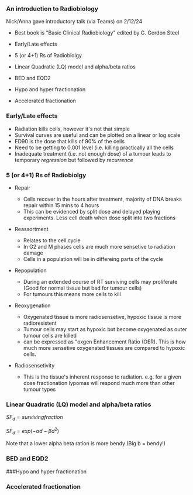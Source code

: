 ### An introduction to Radiobiology

Nick/Anna gave introductory talk (via Teams) on 2/12/24

- Best book is "Basic Clinical Radiobiology" edited by G. Gordon Steel

- Early/Late effects
- 5 (or 4+1) Rs of Radiobiolgy
- Linear Quadratic (LQ) model and alpha/beta ratios
- BED and EQD2
- Hypo  and hyper fractionation
- Accelerated fractionation

### Early/Late effects
- Radiation kills cells, however it's not that simple
- Survival curves are useful and can be plotted on a linear or log scale
- ED90 is the dose that kills of 90% of the cells
- Need to be getting to 0.001 level (i.e. killing practically all the cells
- Inadequate treatment (i.e. not enough dose) of a tumour leads to temporary _regression_ but followed by _recurrence_

### 5 (or 4+1) Rs of Radiobiolgy

- Repair
  - Cells recover in the hours after treatment, majority of DNA breaks repair within 15 mins to 4 hours
  - This can be evidenced by split dose and delayed playing experiments. Less cell death when dose split into two fractions
- Reassortment
  - Relates to the cell cycle
  - In G2 and M phases cells are much more sensetive to radiation damage
  - Cells in a population will be in differeing parts of the cycle
- Repopulation
  - During an extended course of RT surviving cells may proliferate (Good for normal tissue but bad for tumour cells)
  - For tumours this means more cells to kill
- Reoxygenation
  - Oxygenated tissue is more radiosensetive, hypoxic tissue is more radioresistent
  - Tumour cells may start as hypoxic but become oxygenated as outer tumour cells are killed
  - can be expressed as "oxgen Enhancement Ratio (OER). This is how much more sensetive oxygenated tissues are compared to hypoxic cells.

- Radiosensetivity
  - This is the tissue's inherent response to radiation. e.g. for a given dose fractionation lypomas will respond much more than other tumour types

### Linear Quadratic (LQ) model and alpha/beta ratios

$SF_{d} = surviving fraction$

$SF_{d} = exp(-\alpha d - \beta d^2)$

Note that a lower alpha beta ration is more bendy (Big b = bendy!)

### BED and EQD2


###Hypo  and hyper fractionation


### Accelerated fractionation
